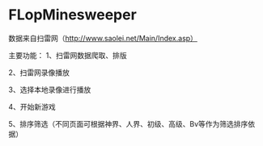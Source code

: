 # FLopMinesweeper
数据来自扫雷网（http://www.saolei.net/Main/Index.asp）

主要功能：
1、扫雷网数据爬取、排版

2、扫雷网录像播放

3、选择本地录像进行播放

4、开始新游戏

5、排序筛选（不同页面可根据神界、人界、初级、高级、Bv等作为筛选排序依据）
